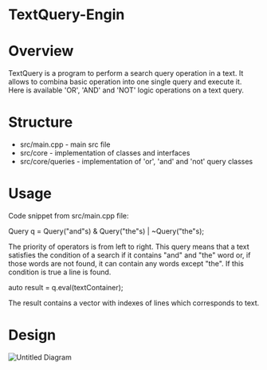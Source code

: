 # TextQuery-Engin

# Overview

TextQuery is a program to perform a search query operation in a text. It allows to combina basic operation into one single query and execute it.
Here is available 'OR', 'AND' and 'NOT' logic operations on a text query.

# Structure

- src/main.cpp - main src file
- src/core - implementation of classes and interfaces
- src/core/queries - implementation of 'or', 'and' and 'not' query classes

# Usage

Code snippet from src/main.cpp file:

Query q = Query("and"s) & Query("the"s) | ~Query("the"s);

The priority of operators is from left to right. This query means that a text satisfies the condition of a search if it contains "and" and "the" word or, if those words are not found, it can contain any words except "the". If this condition is true a line is found.

auto result = q.eval(textContainer);

The result contains a vector with indexes of lines which corresponds to text.

# Design

![Untitled Diagram](https://user-images.githubusercontent.com/67712866/86328122-fc05db00-bc4c-11ea-8dcb-416ff3efa995.png)
